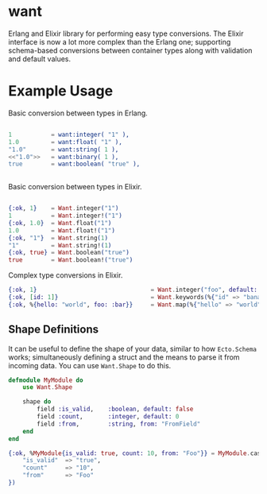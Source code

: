 # want

Erlang and Elixir library for performing easy type conversions. The Elixir interface
is now a lot more complex than the Erlang one; supporting schema-based conversions between
container types along with validation and default values.

# Example Usage

Basic conversion between types in Erlang.

```erlang

1 			= want:integer( "1" ),
1.0 		= want:float( "1" ),
"1.0"		= want:string( 1 ),
<<"1.0">>	= want:binary( 1 ),
true		= want:boolean( "true" ),
	
```

Basic conversion between types in Elixir.

```elixir

{:ok, 1}    = Want.integer("1")
1           = Want.integer!("1")
{:ok, 1.0}  = Want.float("1")
1.0         = Want.float!("1")
{:ok, "1"}  = Want.string(1)
"1"         = Want.string!(1)
{:ok, true} = Want.boolean("true")
true        = Want.boolean!("true")

```

Complex type conversions in Elixir.

```elixir
{:ok, 1}                                = Want.integer("foo", default: 1)
{:ok, [id: 1]}                          = Want.keywords(%{"id" => "bananas"}, %{id: [type: :integer, default: 1]})
{:ok, %{hello: "world", foo: :bar}}     = Want.map(%{"hello" => "world", "foo" => "bar"}, %{hello: [], foo: [type: :atom]}) 

```

## Shape Definitions

It can be useful to define the shape of your data, similar to how `Ecto.Schema` works; simultaneously defining a struct and
the means to parse it from incoming data. You can use `Want.Shape` to do this.

```elixir
defmodule MyModule do
    use Want.Shape

    shape do
        field :is_valid,    :boolean, default: false
        field :count,       :integer, default: 0
        field :from,        :string, from: "FromField"
    end
end

{:ok, %MyModule{is_valid: true, count: 10, from: "Foo"}} = MyModule.cast(%{
    "is_valid"  => "true",
    "count"     => "10",
    "from"      => "Foo"
})

```